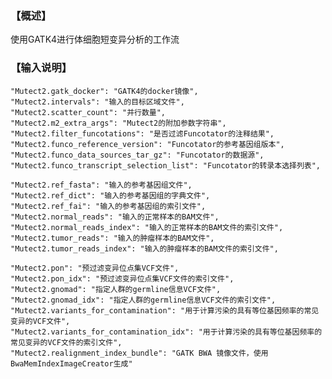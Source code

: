 ### 【概述】
使用GATK4进行体细胞短变异分析的工作流
### 【输入说明】
    "Mutect2.gatk_docker": "GATK4的docker镜像",
    "Mutect2.intervals": "输入的目标区域文件",
    "Mutect2.scatter_count": "并行数量",
    "Mutect2.m2_extra_args": "Mutect2的附加参数字符串",
    "Mutect2.filter_funcotations": "是否过滤Funcotator的注释结果",
    "Mutect2.funco_reference_version": "Funcotator的参考基因组版本",
    "Mutect2.funco_data_sources_tar_gz": "Funcotator的数据源",
    "Mutect2.funco_transcript_selection_list": "Funcotator的转录本选择列表",

    "Mutect2.ref_fasta": "输入的参考基因组文件",
    "Mutect2.ref_dict": "输入的参考基因组的字典文件",
    "Mutect2.ref_fai": "输入的参考基因组的索引文件",
    "Mutect2.normal_reads": "输入的正常样本的BAM文件",
    "Mutect2.normal_reads_index": "输入的正常样本的BAM文件的索引文件",
    "Mutect2.tumor_reads": "输入的肿瘤样本的BAM文件",
    "Mutect2.tumor_reads_index": "输入的肿瘤样本的BAM文件的索引文件",

    "Mutect2.pon": "预过滤变异位点集VCF文件",
    "Mutect2.pon_idx": "预过滤变异位点集VCF文件的索引文件",
    "Mutect2.gnomad": "指定人群的germline信息VCF文件",
    "Mutect2.gnomad_idx": "指定人群的germline信息VCF文件的索引文件",
    "Mutect2.variants_for_contamination": "用于计算污染的具有等位基因频率的常见变异的VCF文件",
    "Mutect2.variants_for_contamination_idx": "用于计算污染的具有等位基因频率的常见变异的VCF文件的索引文件",
    "Mutect2.realignment_index_bundle": "GATK BWA 镜像文件，使用BwaMemIndexImageCreator生成"
